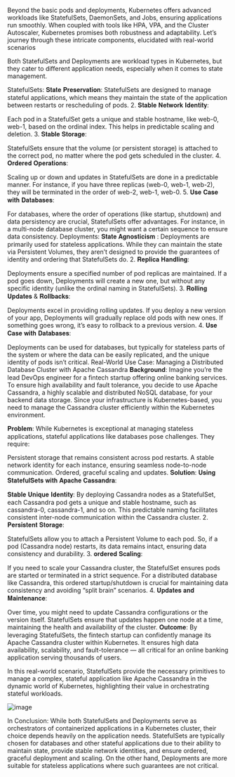 Beyond the basic pods and deployments, Kubernetes offers advanced workloads like StatefulSets, DaemonSets, and Jobs, ensuring applications run smoothly. When coupled with tools like HPA, VPA, and the Cluster Autoscaler, Kubernetes promises both robustness and adaptability. Let’s journey through these intricate components, elucidated with real-world scenarios

Both StatefulSets and Deployments are workload types in Kubernetes, but they cater to different application needs, especially when it comes to state management.

StatefulSets:
𝐒𝐭𝐚𝐭𝐞 𝐏𝐫𝐞𝐬𝐞𝐫𝐯𝐚𝐭𝐢𝐨𝐧:
StatefulSets are designed to manage stateful applications, which means they maintain the state of the application between restarts or rescheduling of pods.
2. 𝐒𝐭𝐚𝐛𝐥𝐞 𝐍𝐞𝐭𝐰𝐨𝐫𝐤 𝐈𝐝𝐞𝐧𝐭𝐢𝐭𝐲:

Each pod in a StatefulSet gets a unique and stable hostname, like web-0, web-1, based on the ordinal index. This helps in predictable scaling and deletion.
3. 𝐒𝐭𝐚𝐛𝐥𝐞 𝐒𝐭𝐨𝐫𝐚𝐠𝐞:

StatefulSets ensure that the volume (or persistent storage) is attached to the correct pod, no matter where the pod gets scheduled in the cluster.
4. 𝐎𝐫𝐝𝐞𝐫𝐞𝐝 𝐎𝐩𝐞𝐫𝐚𝐭𝐢𝐨𝐧𝐬:

Scaling up or down and updates in StatefulSets are done in a predictable manner. For instance, if you have three replicas (web-0, web-1, web-2), they will be terminated in the order of web-2, web-1, web-0.
5. 𝐔𝐬𝐞 𝐂𝐚𝐬𝐞 𝐰𝐢𝐭𝐡 𝐃𝐚𝐭𝐚𝐛𝐚𝐬𝐞𝐬:

For databases, where the order of operations (like startup, shutdown) and data persistency are crucial, StatefulSets offer advantages. For instance, in a multi-node database cluster, you might want a certain sequence to ensure data consistency.
Deployments:
𝐒𝐭𝐚𝐭𝐞 𝐀𝐠𝐧𝐨𝐬𝐭𝐢𝐜𝐢𝐬𝐦 :
Deployments are primarily used for stateless applications. While they can maintain the state via Persistent Volumes, they aren’t designed to provide the guarantees of identity and ordering that StatefulSets do.
2. 𝐑𝐞𝐩𝐥𝐢𝐜𝐚 𝐇𝐚𝐧𝐝𝐥𝐢𝐧𝐠:

Deployments ensure a specified number of pod replicas are maintained. If a pod goes down, Deployments will create a new one, but without any specific identity (unlike the ordinal naming in StatefulSets).
3. 𝐑𝐨𝐥𝐥𝐢𝐧𝐠 𝐔𝐩𝐝𝐚𝐭𝐞𝐬 & 𝐑𝐨𝐥𝐥𝐛𝐚𝐜𝐤𝐬:

Deployments excel in providing rolling updates. If you deploy a new version of your app, Deployments will gradually replace old pods with new ones. If something goes wrong, it’s easy to rollback to a previous version.
4. 𝐔𝐬𝐞 𝐂𝐚𝐬𝐞 𝐰𝐢𝐭𝐡 𝐃𝐚𝐭𝐚𝐛𝐚𝐬𝐞𝐬:

Deployments can be used for databases, but typically for stateless parts of the system or where the data can be easily replicated, and the unique identity of pods isn’t critical.
Real-World Use Case: Managing a Distributed Database Cluster with Apache Cassandra
𝐁𝐚𝐜𝐤𝐠𝐫𝐨𝐮𝐧𝐝: Imagine you’re the lead DevOps engineer for a fintech startup offering online banking services. To ensure high availability and fault tolerance, you decide to use Apache Cassandra, a highly scalable and distributed NoSQL database, for your backend data storage. Since your infrastructure is Kubernetes-based, you need to manage the Cassandra cluster efficiently within the Kubernetes environment.

𝐏𝐫𝐨𝐛𝐥𝐞𝐦: While Kubernetes is exceptional at managing stateless applications, stateful applications like databases pose challenges. They require:

Persistent storage that remains consistent across pod restarts.
A stable network identity for each instance, ensuring seamless node-to-node communication.
Ordered, graceful scaling and updates.
𝐒𝐨𝐥𝐮𝐭𝐢𝐨𝐧: 𝐔𝐬𝐢𝐧𝐠 𝐒𝐭𝐚𝐭𝐞𝐟𝐮𝐥𝐒𝐞𝐭𝐬 𝐰𝐢𝐭𝐡 𝐀𝐩𝐚𝐜𝐡𝐞 𝐂𝐚𝐬𝐬𝐚𝐧𝐝𝐫𝐚:

𝐒𝐭𝐚𝐛𝐥𝐞 𝐔𝐧𝐢𝐪𝐮𝐞 𝐈𝐝𝐞𝐧𝐭𝐢𝐭𝐲:
By deploying Cassandra nodes as a StatefulSet, each Cassandra pod gets a unique and stable hostname, such as cassandra-0, cassandra-1, and so on. This predictable naming facilitates consistent inter-node communication within the Cassandra cluster.
2. 𝐏𝐞𝐫𝐬𝐢𝐬𝐭𝐞𝐧𝐭 𝐒𝐭𝐨𝐫𝐚𝐠𝐞:

StatefulSets allow you to attach a Persistent Volume to each pod. So, if a pod (Cassandra node) restarts, its data remains intact, ensuring data consistency and durability.
3. 𝐨𝐫𝐝𝐞𝐫𝐞𝐝 𝐒𝐜𝐚𝐥𝐢𝐧𝐠:

If you need to scale your Cassandra cluster, the StatefulSet ensures pods are started or terminated in a strict sequence. For a distributed database like Cassandra, this ordered startup/shutdown is crucial for maintaining data consistency and avoiding “split brain” scenarios.
4. 𝐔𝐩𝐝𝐚𝐭𝐞𝐬 𝐚𝐧𝐝 𝐌𝐚𝐢𝐧𝐭𝐞𝐧𝐚𝐧𝐜𝐞:

Over time, you might need to update Cassandra configurations or the version itself. StatefulSets ensure that updates happen one node at a time, maintaining the health and availability of the cluster.
𝐎𝐮𝐭𝐜𝐨𝐦𝐞: By leveraging StatefulSets, the fintech startup can confidently manage its Apache Cassandra cluster within Kubernetes. It ensures high data availability, scalability, and fault-tolerance — all critical for an online banking application serving thousands of users.

In this real-world scenario, StatefulSets provide the necessary primitives to manage a complex, stateful application like Apache Cassandra in the dynamic world of Kubernetes, highlighting their value in orchestrating stateful workloads.

![image](https://github.com/fjing1/Kubernetes/assets/32583955/e762bbf8-80bc-46ce-9b85-855aca82bed1)

In Conclusion:
While both StatefulSets and Deployments serve as orchestrators of containerized applications in a Kubernetes cluster, their choice depends heavily on the application needs. StatefulSets are typically chosen for databases and other stateful applications due to their ability to maintain state, provide stable network identities, and ensure ordered, graceful deployment and scaling. On the other hand, Deployments are more suitable for stateless applications where such guarantees are not critical.
